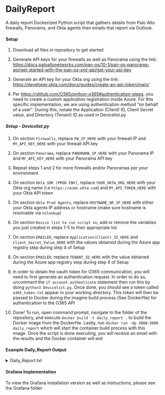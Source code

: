 # DailyReport
A daily report Dockerized Python script that gathers details from Palo Alto firewalls, Panorama, and Okta agents then emails that report via Outlook.

#### Setup
1. Download all files in repository to get started

2. Generate API keys for your firewalls as well as Panorama using the link:
https://docs.paloaltonetworks.com/pan-os/10-1/pan-os-panorama-api/get-started-with-the-pan-os-xml-api/get-your-api-key

3. Generate an API key for your Okta org using the link:
https://developer.okta.com/docs/guides/create-an-api-token/main/

4. Per https://github.com/O365/python-o365#authentication-steps, you need to create a custom application registration inside Azure. For this specific implementation, we are using authentication method "on behalf of a user". During this, notate the Application (Client) ID, Client Secret value, and Directory (Tenant) ID as used in Devicelist.py

##### Setup - Devicelist.py
1. On section `Firewalls`, replace `FW_IP_HERE` with your firewall IP and `MY_API_KEY_HERE` with your firewall API key

2. On section `Panorama`, replace `PANORAMA_IP_HERE` with your Panorama IP and `MY_API_KEY_HERE` with your Panorama API key

3. Repeat steps 1 and 2 for more firewalls and/or Panoramas per your environment

4. On section `Okta SDK (PROD ENV)`, replace `YOUR_OKTA_ORG_HERE` with your Okta org name (i.e `https://acme.okta.com`) and `MY_API_TOKEN_HERE` with your Okta API token

5. On section `Okta Prod Agents`, replace `HOSTNAME_OR_IP_HERE` with either your Okta agents IP address or hostname (make sure hostname is resolvable via `nslookup`)

6. On section `Device list to run script on`, add or remove the variables you just created in steps 1-5 to their appropriate list

7. On section `EMAILER`, replace `Application(Client)_ID_HERE` and `Client_Secret_Value_HERE` with the values obtained during the Azure app registry step during step 4 of Setup

8. On section `EMAILER`, replace `TENANT_ID_HERE` with the value obtained during the Azure app registry step during step 4 of Setup

9. In order to obtain the oauth token for O365 communication, you will need to first generate an authentication request. In order to do so, uncomment the `if account.authenticate` statement then run this by doing `python3 Devicelist.py`. Once done, you should see a token called `o365_token.txt` appear in your working directory. This token will then be passed to Docker during the imagine build process (See Dockerfile) for authentication to the O365 API

10. Done! To run, open command prompt, navigate to the folder of the repository, and execute `docker build -t daily_report .` to build the Docker image from the Dockerfile. Lastly, run `docker run -dp 3000:3000 daily_report` which will start the container build process with this image. Once the script is done executing, you will receive an email with the results and the Docker container will exit

#### Example Daily_Report Output

<details><summary>Daily_Report.txt</summary>
<p>

```
Starting Now:  11:54:23

============FIREWALL_SECTION_START==============

Hostname: PA-FW01
Current Time: Fri Dec 30 12:54:26 EST 2022
Uptime: 240 days, 15:28:03
HA State: Active for 240 days, 15:18:00
PANOS Version: 10.1.5-h1
IP Address: 10.10.10.1
CPU Utilization:  
 MP:  3%
 DP:  0%
GP:  
 Portal Name: gp.acme.com
 Current Users: 23
Dynamic Updates:  
 App Version: 8659-7774 / 2022/12/28 20:24:22 EST
 Threat Version: 8659-7774 / 2022/12/28 20:24:22 EST
 Antivirus: 4313-4826 / 2022/12/30 07:57:35 EST
 Device Dictionary: 64-365 / 2022/12/15 23:59:07 EST
 Wildfire: 729546-732919 / 2022/12/30 12:12:11 EST
Active Tunnels: 
 aws_s2s_vpn_tun, gcp_s2s_vpn_tun
Inactive Tunnels: 
 azure_s2s_vpn_tun, dc02_s2s_vpn_tun

=======NEXT_FIREWALL======

Hostname: PA-FW02
Current Time: Fri Dec 30 12:54:32 EST 2022
Uptime: 226 days, 12:48:57
HA State: Active for 226 days, 12:37:24
PANOS Version: 10.1.5-h1
IP Address: 10.10.10.2
CPU Utilization:  
 MP:  6%
 DP:  6%
GP:  
 Portal Name: gp.acme2.com
 Current Users: 32
Dynamic Updates:  
 App Version: 8659-7774 / 2022/12/28 20:24:22 EST
 Threat Version: 8659-7774 / 2022/12/28 20:24:22 EST
 Antivirus: 4313-4826 / 2022/12/30 07:57:35 EST
 Device Dictionary: 64-365 / 2022/12/15 23:59:07 EST
 Wildfire: 729546-732919 / 2022/12/30 12:12:11 EST
Active Tunnels: 
 azure_s2s_vpn_tun, dc02_s2s_vpn_tun
Inactive Tunnels: 
 aws_s2s_vpn_tun, gcp_s2s_vpn_tun

=============FIREWALL_SECTION_DONE==============


============PANORAMA_SECTION_START==============

Hostname: Panorama
Current Time: Fri Dec 30 12:54:41 EST 2022
Connected Devices: 2
Disconnected Devices: 0
Device Groups In-Sync: 2
Templates In-Sync: 2
CPU Utilization:  
 MP:  2%
Dynamic Updates:  
 App Version: 8659-7774 / 2022/12/28 20:23:58 EST
 Antivirus: 4313-4826 / 2022/12/30 07:57:35 EST
 Device Dictionary: 64-365 / 2022/12/15 23:59:07 EST
 Wildfire: 729546-732919 / 2022/12/30 12:12:11 EST

=============PANORAMA_SECTION_DONE==============


===============OKTA_SECTION_START===============

====Okta_Health_Check=====

System Operational : Last updated 9:54am PST
Okta Services : Operational
Core Platform : Operational
Access Gateway : Operational
Advanced Server Access : Operational
API Services : Operational
MFA : Operational
Single Sign-On : Operational
Workflows : Operational
OIG Access Certifications : Operational
OIG Access Requests : Operational
OIG Reporting : Operational
Third Party : Operational

====Agent_Health_Check====

OKTAAGENT01 is OK!
OKTAAGENT02 is OK!

====App_Auth_Protocols====

SWA:  2
SAML:  20
ODIC:  4
Others:  1

===============OKTA_SECTION_DONE================

Execution Time:  29 seconds

```

</p>
</details>

#### Grafana Implementation

To view the Grafana installation version as well as instructions, please see the Grafana folder
